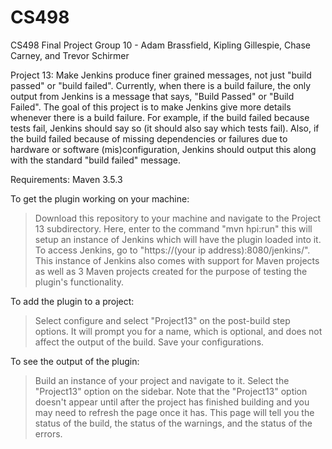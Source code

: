 # CS498
CS498 Final Project
Group 10 - Adam Brassfield, Kipling Gillespie, Chase Carney, and Trevor Schirmer

Project 13: Make Jenkins produce finer grained messages, not just "build passed" or "build failed". Currently, when there is a build failure, the only output from Jenkins is a message that says, "Build Passed" or "Build Failed". The goal of this project is to make Jenkins give more details whenever there is a build failure. For example, if the build failed because tests fail, Jenkins should say so (it should also say which tests fail). Also, if the build failed because of missing dependencies or failures due to hardware or software (mis)configuration, Jenkins should output this along with the standard "build failed" message.

Requirements: Maven 3.5.3

To get the plugin working on your machine:
> Download this repository to your machine and navigate to the Project 13 subdirectory. Here, enter to the command "mvn hpi:run" this will setup an instance of
Jenkins which will have the plugin loaded into it. To access Jenkins, go to "https://(your ip address):8080/jenkins/". This instance of Jenkins also comes with support for Maven projects as well as 3 Maven projects created for the purpose of testing the plugin's functionality.

To add the plugin to a project:
> Select configure and select "Project13" on the post-build step options. It will prompt you for a name, which is optional, and does not affect the output of the build. Save your configurations.

To see the output of the plugin:
> Build an instance of your project and navigate to it. Select the "Project13" option on the sidebar. Note that the "Project13" option doesn't appear until after the project has finished building and you may need to refresh the page once it has. This page will tell you the status of the build, the status of the warnings, and the status of the errors.
